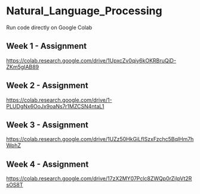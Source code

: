 # Natural_Language_Processing

Run code directly on Google Colab

## Week 1 - Assignment

https://colab.research.google.com/drive/1UpxcZv0qiy6kOKRBruQiD-ZKm5gIAB89

## Week 2 - Assignment

https://colab.research.google.com/drive/1-PLUDgNx6OoJx9oaNs7r1MZCSN4ntaL1

## Week 3 - Assignment

https://colab.research.google.com/drive/1UZz50HkGiLfISzxFzchc5BqlHm7hWphZ

## Week 4 - Assignment

https://colab.research.google.com/drive/17zX2MY07Pclc8ZWQp0rZiIpVt2RsOS8T
